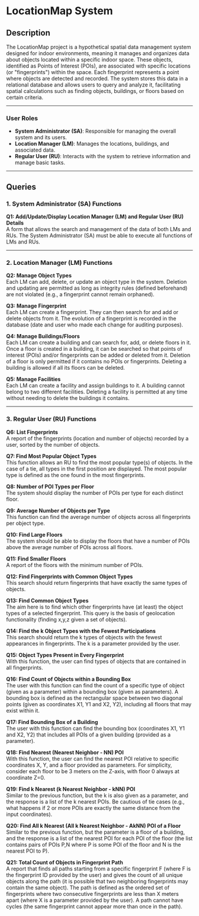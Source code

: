 # LocationMap System

## Description
The LocationMap project is a hypothetical spatial data management system designed for indoor environments, meaning it manages and organizes data about objects located within a specific indoor space. These objects, identified as Points of Interest (POIs), are associated with specific locations (or "fingerprints") within the space. Each fingerprint represents a point where objects are detected and recorded. The system stores this data in a relational database and allows users to query and analyze it, facilitating spatial calculations such as finding objects, buildings, or floors based on certain criteria.

---

### User Roles

- **System Administrator (SA)**: Responsible for managing the overall system and its users.
- **Location Manager (LM)**: Manages the locations, buildings, and associated data.
- **Regular User (RU)**: Interacts with the system to retrieve information and manage basic tasks.

---

## Queries

### 1. System Administrator (SA) Functions

**Q1: Add/Update/Display Location Manager (LM) and Regular User (RU) Details**  
A form that allows the search and management of the data of both LMs and RUs. The System Administrator (SA) must be able to execute all functions of LMs and RUs.

---

### 2. Location Manager (LM) Functions

**Q2: Manage Object Types**  
Each LM can add, delete, or update an object type in the system. Deletion and updating are permitted as long as integrity rules (defined beforehand) are not violated (e.g., a fingerprint cannot remain orphaned).

**Q3: Manage Fingerprint**  
Each LM can create a fingerprint. They can then search for and add or delete objects from it. The evolution of a fingerprint is recorded in the database (date and user who made each change for auditing purposes).

**Q4: Manage Buildings/Floors**  
Each LM can create a building and can search for, add, or delete floors in it. Once a floor is created in a building, it can be searched so that points of interest (POIs) and/or fingerprints can be added or deleted from it. Deletion of a floor is only permitted if it contains no POIs or fingerprints. Deleting a building is allowed if all its floors can be deleted.

**Q5: Manage Facilities**  
Each LM can create a facility and assign buildings to it. A building cannot belong to two different facilities. Deleting a facility is permitted at any time without needing to delete the buildings it contains.

---

### 3. Regular User (RU) Functions

**Q6: List Fingerprints**  
A report of the fingerprints (location and number of objects) recorded by a user, sorted by the number of objects.

**Q7: Find Most Popular Object Types**  
This function allows an RU to find the most popular type(s) of objects. In the case of a tie, all types in the first position are displayed. The most popular type is defined as the one found in the most fingerprints.

**Q8: Number of POI Types per Floor**  
The system should display the number of POIs per type for each distinct floor.

**Q9: Average Number of Objects per Type**  
This function can find the average number of objects across all fingerprints per object type.

**Q10: Find Large Floors**  
The system should be able to display the floors that have a number of POIs above the average number of POIs across all floors.

**Q11: Find Smaller Floors**  
A report of the floors with the minimum number of POIs.

**Q12: Find Fingerprints with Common Object Types**  
This search should return fingerprints that have exactly the same types of objects.

**Q13: Find Common Object Types**  
The aim here is to find which other fingerprints have (at least) the object types of a selected fingerprint. This query is the basis of geolocation functionality (finding x,y,z given a set of objects).

**Q14: Find the k Object Types with the Fewest Participations**  
This search should return the k types of objects with the fewest appearances in fingerprints. The k is a parameter provided by the user.

**Q15: Object Types Present in Every Fingerprint**  
With this function, the user can find types of objects that are contained in all fingerprints.

**Q16: Find Count of Objects within a Bounding Box**  
The user with this function can find the count of a specific type of object (given as a parameter) within a bounding box (given as parameters). A bounding box is defined as the rectangular space between two diagonal points (given as coordinates X1, Y1 and X2, Y2), including all floors that may exist within it.

**Q17: Find Bounding Box of a Building**  
The user with this function can find the bounding box (coordinates X1, Y1 and X2, Y2) that includes all POIs of a given building (provided as a parameter).

**Q18: Find Nearest (Nearest Neighbor - NN) POI**  
With this function, the user can find the nearest POI relative to specific coordinates X, Y, and a floor provided as parameters. For simplicity, consider each floor to be 3 meters on the Z-axis, with floor 0 always at coordinate Z=0.

**Q19: Find k Nearest (k Nearest Neighbor - kNN) POI**  
Similar to the previous function, but the k is also given as a parameter, and the response is a list of the k nearest POIs. Be cautious of tie cases (e.g., what happens if 2 or more POIs are exactly the same distance from the input coordinates).

**Q20: Find All k Nearest (All k Nearest Neighbor - AkNN) POI of a Floor**  
Similar to the previous function, but the parameter is a floor of a building, and the response is a list of the nearest POI for each POI of the floor (the list contains pairs of POIs P,N where P is some POI of the floor and N is the nearest POI to P).

**Q21: Total Count of Objects in Fingerprint Path**  
A report that finds all paths starting from a specific fingerprint F (where F is the fingerprint ID provided by the user) and gives the count of all unique objects along the path (it is possible that two neighboring fingerprints may contain the same object). The path is defined as the ordered set of fingerprints where two consecutive fingerprints are less than X meters apart (where X is a parameter provided by the user). A path cannot have cycles (the same fingerprint cannot appear more than once in the path).


